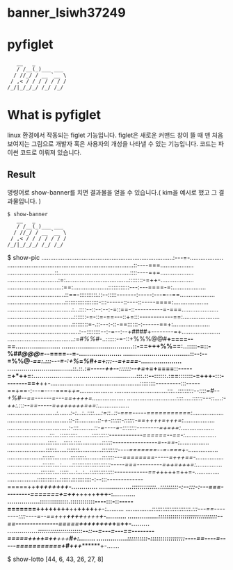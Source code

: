 
# banner_lsiwh37249

# **pyfiglet**

```
   __   _
   / /__(_)___ ___
  / //_/ / __ `__ \
 / ,< / / / / / / /
/_/|_/_/_/ /_/ /_/

```

# **What is pyfiglet**

linux 환경에서 작동되는 figlet 기능입니다. figlet은 새로운 커맨드 창이 뜰 때 맨 처음 보여지는 그림으로 개발자 혹은 사용자의 개성을 나타낼 수 있는 기능입니다. 코드는 파이썬 코드로 이뤄져 있습니다. 


## **Result**
명령어로 show-banner를 치면 결과물을 얻을 수 있습니다.( kim을 예시로 했고 그 결과물입니다. )
```
$ show-banner
   __   _
   / /__(_)___ ___
  / //_/ / __ `__ \
 / ,< / / / / / / /
/_/|_/_/_/ /_/ /_/
```

$ show-pic
    ...........................................................................:---=-...................
........................................................................::----===...................
...........................::.........................................::::----=+=...................
.............................:=:....................................::::::::-=++-...................
...............................:==:....................::::::::::::---:---====-=:...................
.................................::==-::::::::::.::--:::::-------:-----:---=--==....................
.................................:::::::::::::::::::-:::------::----::-----====:....................
.....................................:...::::--::--:--:-=::==-::----------=-===.....................
......................................:::::::-=-::=-==---::+=:::------------==:.....................
.....................................:::::::::=-.::---:-::-==::::::-:------==+:.....................
.........................................:--::::::::--:-=--:--+####+--------=+......................
......................................:=*#%%#*-..::::::-=-::+%%%@@#**+====--==......................
...................................::-==+++%%==:..:::::-=::-%#*#@@@=*--====--=-.....................
.................................::--:--=%%@*-==:.:::---=-:+%*=*%#+=+:::--=+===-....................
................................::.::.:=-----++--::::::--+=*+=+====::-----=+*++=:...................
...............................:::.::--::::::.:==:::::::-=+++-:::--------==+**++-...................
...............................:::::::::---------:::-----==+==-:---=----===+***+=...................
..............................:::...:::::::::--::::=#--+%#*--==------=---==++++*=...................
............................::::.....::::::---::....:-++:.:::--==-----=+++++++=+=:..................
............................:.......:-:...:..::::....:=::..::-===-----===========:..................
...................................::-::...........::-+-::::::-::::::-==++++=+++=:..................
...................................:-:::.........::-=----=-::::::::--------=+=+=:...................
........................:::...::::::::::........::::::::::------------======--==-:..................
.......................:::::....:::::.::::............::::::----------------=--==-:.................
......................::::::......:::::::.............:::::::::----=======--=-===+-.................
....................:::::::.........:::::::::.........:::::::---========-----=+++==-................
....................:::::::...:......::::::::::::::::::::::-----===---------=++=+++=:...............
...................::::::::...:::::....:...:...::::::::::::::------------==+*++++=++=-..............
.................:::::::::::..::::::.:::::::::::-:--:::-------------=====++***++++++++-.............
................::::::::::::..:::::::::-:--:::-:---===---------=======+=++***+++++**+++-:...........
................::::::::::::::.::::::::::::----:::-::-----=======++++++++**++**++++**+*+-:..........
...............::::::::::::::::::::::.:::---==--------::::----=--==+++**++++**++++******+-..........
...............:::::::::::::::::::::::::::::--==---------------=====++++++++*+=++*********-.........
...............::::::::::::::::::::::--::--=---=---==--------=====++++=+**+**+++********#*+:........
...............::::::::::-:::::::::::::::::----==----=-----===========+***#*+++************+-.......

$ show-lotto
[44, 6, 43, 26, 27, 8]

